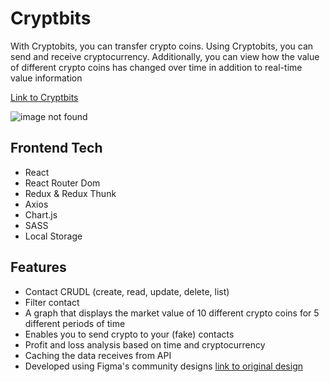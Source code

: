 # Cryptbits

<p>With Cryptobits, you can transfer crypto coins. Using Cryptobits, you can send and receive cryptocurrency. Additionally, you can view how the value of different crypto coins has changed over time in addition to real-time value information</p>

<p><a href="https://shanikupiec.github.io/Cryptbits-React/" target="blank">Link to Cryptbits</a> </p>

![image not found](https://res.cloudinary.com/trellox/image/upload/v1672667307/github%20-%20readme/Cryptobits_plkdpv.png)

## Frontend Tech
- React
- React Router Dom
- Redux & Redux Thunk
- Axios
- Chart.js
- SASS
- Local Storage

## Features
- Contact CRUDL (create, read, update, delete, list)
- Filter contact
- A graph that displays the market value of 10 different crypto coins for 5 different periods of time
- Enables you to send crypto to your (fake) contacts
- Profit and loss analysis based on time and cryptocurrency
- Caching the data receives from API 
- Developed using Figma's community designs <a href="https://www.figma.com/community/file/1147402245634536123" target="blank">link to original design </a>
